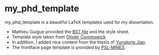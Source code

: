 # my_phd_template
my_phd_template is a beautiful LaTeX templates used for my dissertation.


 - Mathieu Guigue provided the [BST file]( https://gitlab.in2p3.fr/guiguem/lemieuxdumonde ) and the style sheet. 
 - Template style taken from [Olivier Commowick](https://olivier.commowick.org/thesis_template.php)
 - In addition, I added nice content from the thesis of [Yunglong Jiao]( https://github.com/YunlongJiao/phdthesis/ ).
 - The frontface page template is provided by [PSL-MINES]( http://intranet.ensmp.fr/Accueil/index.php/Les-formations/Doctorat/Soutenance/Couverture-de-these/).
